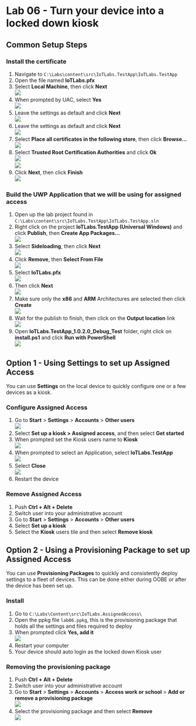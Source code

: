 # Lab 06 - Turn your device into a locked down kiosk

## Common Setup Steps

### Install the certificate

1. Navigate to `C:\Labs\content\src\IoTLabs.TestApp\IoTLabs.TestApp`
2. Open the file named **IoTLabs.pfx**
3. Select **Local Machine**, then click **Next**\
![](./media/lab06/import-certificate.jpg)
4. When prompted by UAC, select **Yes**\
![](./media/lab06/uac.jpg)
5. Leave the settings as default and click **Next**\
![](./media/lab06/cert-location.jpg)
6. Leave the settings as default and click **Next**\
![](./media/lab06/cert-protection.jpg)
7. Select **Place all certificates in the following store**, then click **Browse...**\
![](./media/lab06/place-cert.jpg)
8. Select **Trusted Root Certification Authorities** and click **Ok**\
![](./media/lab06/store-select.jpg)\
![](./media/lab06/certificate-installation.jpg)
9. Click **Next**, then click **Finish**\
![](./media/lab06/cert-final.jpg)

### Build the UWP Application that we will be using for assigned access

1.	Open up the lab project found in `C:\Labs\content\src\IoTLabs.TestApp\IoTLabs.TestApp.sln`
2.	Right click on the project **IoTLabs.TestApp (Universal Windows)** and click **Publish**, then **Create App Packages...**\
![](./media/lab06/publish.jpg)
3.	Select **Sideloading**, then click **Next**\
![](./media/lab06/sideload.png)
4.	Click **Remove**, then **Select From File** \
![](./media/lab06/select-cert.png)
5.  Select **IoTLabs.pfx**\
![](./media/lab06/IoTLabs-cert.jpg)
6.  Then click **Next**\
![](./media/lab06/chosen-cert.png)
7.	Make sure only the **x86** and **ARM** Architectures are selected then click **Create**\
![](./media/lab06/architecture.png)
8.	Wait for the publish to finish, then click on the **Output location** link\
![](./media/lab06/finished-publishing.png)
9.	Open **IoTLabs.TestApp_1.0.2.0_Debug_Test** folder, right click on **install.ps1** and click **Run with PowerShell**\
![](./media/lab06/install-script.jpg)

## Option 1 - Using Settings to set up Assigned Access

You can use **Settings** on the local device to quickly configure one or a few devices as a kiosk. 

### Configure Assigned Access
1.  Go to **Start** > **Settings** > **Accounts** > **Other users**\
![](./media/lab06/assigned-access.jpg)
2.  Select **Set up a kiosk > Assigned access**, and then select **Get started**
3.  When prompted set the Kiosk users name to **Kiosk**\
![](./media/lab06/setting-up-kiosk.jpg)
4.  When prompted to select an Application, select **IoTLabs.TestApp**\
![](./media/lab06/select-app.jpg)
5.  Select **Close**\
![](./media/lab06/kiosk-done.jpg)
6.  Restart the device

### Remove Assigned Access
1. Push **Ctrl + Alt + Delete**
2. Switch user into your administrative account
3. Go to **Start** > **Settings** > **Accounts** > **Other users**
4. Select **Set up a kiosk**
3. Select the **Kiosk** users tile and then select **Remove kiosk**

## Option 2 - Using a Provisioning Package to set up Assigned Access

You can use **Provisioning Packages** to quickly and consistently deploy settings to a fleet of devices. This can be done either during OOBE or after the device has been set up.

### Install

1. Go to `C:\Labs\Content\src\IoTLabs.AssignedAccess\`
2. Open the ppkg file `lab06.ppkg`, this is the provisioning package that holds all the settings and files required to deploy
3. When prompted click **Yes, add it**\
![](./media/lab06/add-package.jpg)
4. Restart your computer
5. Your device should auto login as the locked down Kiosk user

### Removing the provisioning package 

1. Push **Ctrl + Alt + Delete**
2. Switch user into your administrative account
3. Go to **Start** > **Settings** > **Accounts** > **Access work or school** > **Add or remove a provisioning package**\
![](./media/lab06/add-remove-package.jpg)
4. Select the provisioning package and then select **Remove**\
![](./media/lab06/remove-package.jpg)
